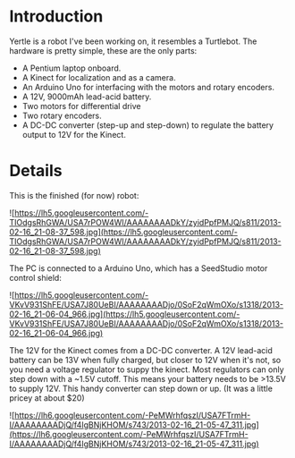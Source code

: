 # Introduction #

Yertle is a robot I've been working on, it resembles a Turtlebot.  The hardware is pretty simple, these are the only parts:
  * A Pentium laptop onboard.
  * A Kinect for localization and as a camera.
  * An Arduino Uno for interfacing with the motors and rotary encoders.
  * A 12V, 9000mAh lead-acid battery.
  * Two motors for differential drive
  * Two rotary encoders.
  * A DC-DC converter (step-up and step-down) to regulate the battery output to 12V for the Kinect.

# Details #

This is the finished (for now) robot:

![https://lh5.googleusercontent.com/-TIOdgsRhGWA/USA7rPOW4WI/AAAAAAAADkY/zyidPpfPMJQ/s811/2013-02-16_21-08-37_598.jpg](https://lh5.googleusercontent.com/-TIOdgsRhGWA/USA7rPOW4WI/AAAAAAAADkY/zyidPpfPMJQ/s811/2013-02-16_21-08-37_598.jpg)


The PC is connected to a Arduino Uno, which has a SeedStudio motor control shield:

![https://lh5.googleusercontent.com/-VKvV931ShFE/USA7J80UeBI/AAAAAAAADjo/0SoF2qWmOXo/s1318/2013-02-16_21-06-04_966.jpg](https://lh5.googleusercontent.com/-VKvV931ShFE/USA7J80UeBI/AAAAAAAADjo/0SoF2qWmOXo/s1318/2013-02-16_21-06-04_966.jpg)


The 12V for the Kinect comes from a DC-DC converter.  A 12V lead-acid battery can be 13V when fully charged, but closer to 12V when it's not, so you need a voltage regulator to suppy the kinect.  Most regulators can only step down with a ~1.5V cutoff.  This means your battery needs to be >13.5V to supply 12V.  This handy converter can step down or up.  (It was a little pricey at about $20)

![https://lh6.googleusercontent.com/-PeMWrhfqszI/USA7FTrmH-I/AAAAAAAADjQ/f4IgBNjKHOM/s743/2013-02-16_21-05-47_311.jpg](https://lh6.googleusercontent.com/-PeMWrhfqszI/USA7FTrmH-I/AAAAAAAADjQ/f4IgBNjKHOM/s743/2013-02-16_21-05-47_311.jpg)